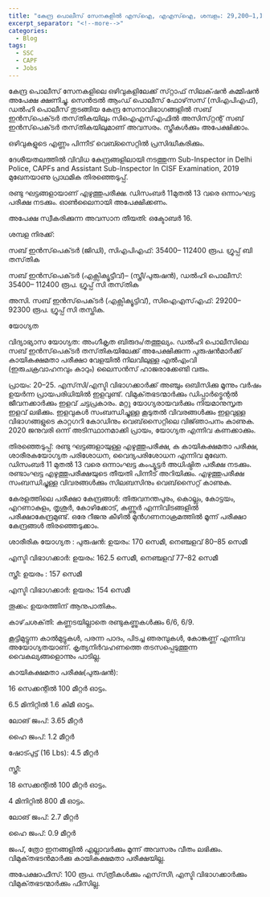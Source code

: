 ```yaml
---
title: "കേന്ദ്ര പൊലീസ് സേനകളിൽ എസ്ഐ, എഎസ്ഐ, ശമ്പളം: 29,200–1,12,400"
excerpt_separator: "<!--more-->"
categories:
  - Blog
tags:
  - SSC
  - CAPF
  - Jobs
---
```


കേന്ദ്ര പൊലീസ് സേനകളിലെ ഒഴിവുകളിലേക്ക് സ്‌റ്റാഫ് സിലക്‌ഷൻ കമ്മിഷൻ അപേക്ഷ ക്ഷണിച്ചു. സെൻട്രൽ ആംഡ് പൊലീസ് ഫോഴ്‌സസ് (സിഎപിഎഫ്),  ഡൽഹി പൊലീസ് തുടങ്ങിയ കേന്ദ്ര സേനാവിഭാഗങ്ങളിൽ സബ് ഇൻസ്‌പെക്‌ടർ തസ്‌തികയിലും   സിഐഎസ്എഫിൽ അസിസ്‌റ്റന്റ് സബ് ഇൻസ്‌പെക്‌ടർ തസ്‌തികയിലുമാണ് അവസരം. സ്ത്രീകൾക്കും അപേക്ഷിക്കാം.

<!--more-->

ഒഴിവുകളുടെ എണ്ണം പിന്നീട് വെബ്സൈറ്റിൽ പ്രസിദ്ധീകരിക്കും. 

ദേശീയതലത്തിൽ വിവിധ കേന്ദ്രങ്ങളിലായി നടത്തുന്ന   Sub-Inspector in Delhi Police, CAPFs and Assistant Sub-Inspector In CISF Examination, 2019 മുഖേനയാണു പ്രാഥമിക തിരഞ്ഞെടുപ്പ്. 

രണ്ടു ഘട്ടങ്ങളായാണ് എഴുത്തുപരീക്ഷ. ഡിസംബർ 11മുതൽ 13 വരെ ഒന്നാംഘട്ട പരീക്ഷ നടക്കും. ഓൺലൈനായി അപേക്ഷിക്കണം. 

അപേക്ഷ സ്വീകരിക്കുന്ന അവസാന തീയതി: ഒക്ടോബർ 16. 

ശമ്പള നിരക്ക്:

സബ് ഇൻസ്‌പെക്‌ടർ (ജി‍‍ഡി), സിഎപിഎഫ്: 35400– 112400 രൂപ. ഗ്രൂപ്പ് ബി തസ്‌തിക

സബ് ഇൻസ്‌പെക്‌ടർ (എക്സിക്യൂട്ടീവ്)– (സ്ത്രീ/പുരുഷൻ),  ഡൽഹി പൊലീസ്:  35400– 112400 രൂപ. ഗ്രൂപ്പ് സി തസ്‌തിക

അസി. സബ് ഇൻസ്‌പെക്‌ടർ (എക്സിക്യൂട്ടിവ്), സിഐഎസ്എഫ്: 29200–92300 രൂപ. ഗ്രൂപ്പ് സി തസ്തിക.

യോഗ്യത

വിദ്യാഭ്യാസ യോഗ്യത: അംഗീകൃത ബിരുദം/തത്തുല്യം. ഡൽഹി പൊലീസിലെ സബ് ഇൻസ്‌പെക്‌ടർ തസ്‌തികയിലേക്ക് അപേക്ഷിക്കുന്ന പുരുഷൻമാർക്ക് കായികക്ഷമതാ പരീക്ഷാ വേളയിൽ നിലവിലുള്ള എൽഎംവി (ഇരുചക്രവാഹനവും കാറും) ലൈസൻസ് ഹാജരാക്കേണ്ടി വരും. 

പ്രായം: 20–25. എസ്‌സി/എസ്ടി വിഭാഗക്കാർക്ക് അഞ്ചും ഒബിസിക്കു മൂന്നും വർഷം ഉയർന്ന പ്രായപരിധിയിൽ ഇളവുണ്ട്. വിമുക്‌തഭടന്മാർക്കും ഡിപ്പാർട്മെന്റൽ ജീവനക്കാർക്കും ഇളവ്  ചട്ടപ്രകാരം. മറ്റു യോഗ്യരായവർക്കും നിയമാനുസൃത ഇളവ് ലഭിക്കും. ഇളവുകൾ സംബന്ധിച്ചുള്ള കൂടുതൽ വിവരങ്ങൾക്കും ഇളവുള്ള വിഭാഗങ്ങളുടെ കാറ്റഗറി കോഡിനും വെബ്‌സൈറ്റിലെ വിജ്‌ഞാപനം കാണുക. 2020 ജനുവരി ഒന്ന് അടിസ്ഥാനമാക്കി പ്രായം, യോഗ്യത എന്നിവ കണക്കാക്കും.

തിരഞ്ഞെടുപ്പ്: രണ്ടു ഘട്ടങ്ങളായുള്ള എഴുത്തുപരീക്ഷ, ക കായികക്ഷമതാ പരീക്ഷ, ശാരീരകയോഗ്യത പരിശോധന,  വൈദ്യപരിശോധന എന്നിവ മുഖേന. ഡിസംബർ 11 മുതൽ 13 വരെ ഒന്നാംഘട്ട കംപ്യൂട്ടർ അധിഷ്ഠിത പരീക്ഷ നടക്കും. രണ്ടാംഘട്ട എഴുത്തുപരീക്ഷയുടെ തീയതി പിന്നീട് അറിയിക്കും. എഴുത്തുപരീക്ഷ സംബന്ധിച്ചുള്ള വിവരങ്ങൾക്കും  സിലബസിനും വെബ്‌സൈറ്റ് കാണുക. 

കേരളത്തിലെ പരീക്ഷാ കേന്ദ്രങ്ങൾ: തിരുവനന്തപുരം,  കൊല്ലം, കോട്ടയം, എറണാകുളം, തൃശൂർ,  കോഴിക്കോട്, കണ്ണൂർ എന്നിവിടങ്ങളിൽ പരീക്ഷാകേന്ദ്രമുണ്ട്.  ഒരേ റീജനു കീഴിൽ മുൻഗണനാക്രമത്തിൽ മൂന്ന് പരീക്ഷാ കേന്ദ്രങ്ങൾ തിരഞ്ഞെടുക്കാം.

ശാരീരിക യോഗ്യത : പുരുഷൻ: ഉയരം:  170 സെമീ, നെഞ്ചളവ് 80–85 സെമീ

എസ്ടി വിഭാഗക്കാർ: ഉയരം:  162.5 സെമീ, നെഞ്ചളവ് 77–82 സെമീ

സ്ത്രീ:  ഉയരം : 157 സെമീ 

എസ്ടി വിഭാഗക്കാർ: ഉയരം:  154 സെമീ 

തൂക്കം: ഉയരത്തിന് ആനുപാതികം. 

കാഴ്‌ചശക്‌തി: കണ്ണടയില്ലാതെ രണ്ടുകണ്ണുകൾക്കും 6/6, 6/9.

കൂട്ടിമുട്ടുന്ന കാൽമുട്ടുകൾ, പരന്ന പാദം, പിടച്ച ഞരമ്പുകൾ, കോങ്കണ്ണ് എന്നിവ അയോഗ്യതയാണ്. കൃത്യനിർവഹണത്തെ തടസപ്പെടുത്തുന്ന വൈകല്യങ്ങളൊന്നും പാടില്ല.

കായികക്ഷമതാ പരീക്ഷ(പുരുഷൻ): 

16 സെക്കന്റിൽ 100 മീറ്റർ ഓട്ടം.

6.5 മിനിറ്റിൽ 1.6 കിമീ ഓട്ടം.

ലോങ് ജംപ്: 3.65 മീറ്റർ 

ഹൈ ജംപ്:  1.2 മീറ്റർ 

ഷോട്പുട്ട് (16 Lbs): 4.5 മീറ്റർ

സ്ത്രീ:

18 സെക്കന്റിൽ 100 മീറ്റർ ഓട്ടം.

4 മിനിറ്റിൽ 800 മീ ഓട്ടം.

ലോങ് ജംപ്: 2.7 മീറ്റർ  

ഹൈ ജംപ്:  0.9 മീറ്റർ

ജംപ്, ത്രോ ഇനങ്ങളിൽ എല്ലാവർക്കും മൂന്ന് അവസരം വീതം ലഭിക്കും. വിമുക്‌തഭടൻമാർക്കു കായികക്ഷമതാ പരീക്ഷയില്ല.

അപേക്ഷാഫീസ്: 100 രൂപ.  സ്‌ത്രീകൾക്കും എസ്‌സി\ എസ്ടി വിഭാഗക്കാർക്കും വിമുക്‌തഭടന്മാർക്കും ഫീസില്ല. 


